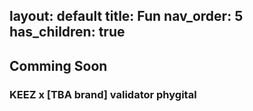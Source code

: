layout: default
title: Fun 
nav_order: 5
has_children: true
---

## Comming Soon

### KEEZ x [TBA brand] validator phygital

